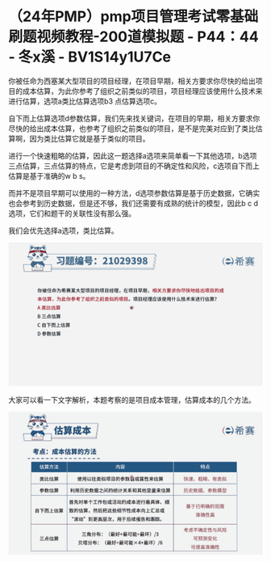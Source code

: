 # （24年PMP）pmp项目管理考试零基础刷题视频教程-200道模拟题 - P44：44 - 冬x溪 - BV1S14y1U7Ce

你被任命为西塞某大型项目的项目经理，在项目早期，相关方要求你尽快的给出项目的成本估算，为此你参考了组织之前类似的项目，项目经理应该使用什么技术来进行估算，选项a类比估算选项b3 点估算选项c。

自下而上估算选项d参数估算，我们先来找关键词，在项目的早期，相关方要求你尽快的给出成本估算，也参考了组织之前类似的项目，是不是完美对应到了类比估算啊，因为类比估算它就是基于类似的项目。

进行一个快速粗略的估算，因此这一题选择a选项来简单看一下其他选项，b选项三点估算，三点估算的特点，它是考虑到项目的不确定性和风险，c选项自下而上估算是基于准确的w b s。

而并不是项目早期可以使用的一种方法，d选项参数估算是基于历史数据，它确实也会参考到历史数据，但是还不够，我们还需要有成熟的统计的模型，因此b c d选项，它们和题干的关联性没有那么强。

我们会优先选择a选项，类比估算。

![](img/edc4f335aa3b1981768ec886e91dd1fd_1.png)

大家可以看一下文字解析，本题考察的是项目成本管理，估算成本的几个方法。

![](img/edc4f335aa3b1981768ec886e91dd1fd_3.png)